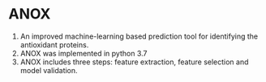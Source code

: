 # ANOX
1. An improved machine-learning based prediction tool for identifying the antioxidant proteins.
2. ANOX was implemented in python 3.7
3. ANOX includes three steps: feature extraction, feature selection and model validation.
